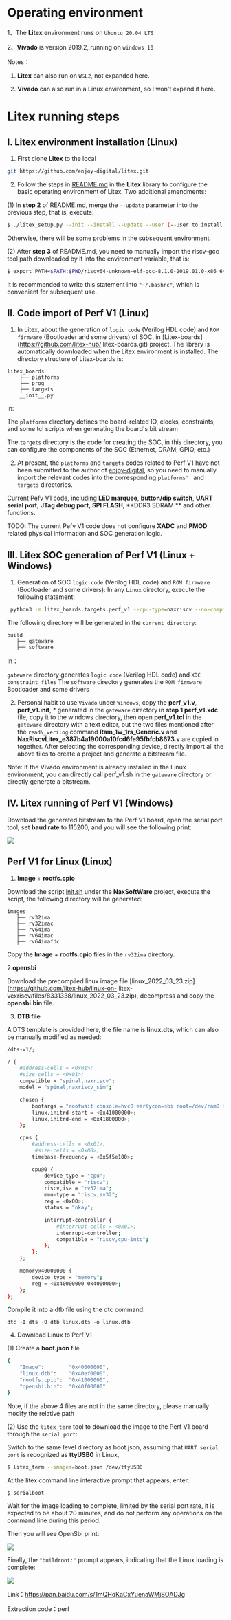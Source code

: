 # Operating environment
1、The **Litex** environment runs on `Ubuntu 20.04 LTS`

2、**Vivado** is version 2019.2, running on `windows 10`

Notes：

1. **Litex** can also run on `WSL2`, not expanded here.

2. **Vivado** can also run in a Linux environment, so I won't expand it here.

# Litex running steps

## I. Litex environment installation (Linux)

1. First clone **Litex** to the local
```sh
git https://github.com/enjoy-digital/litex.git
```
2. Follow the steps in [README.md](https://github.com/enjoy-digital/litex/blob/master/README.md) in the **Litex** library to configure the basic operating environment of Litex. Two additional amendments:

(1) In **step 2** of README.md, merge the `--update` parameter into the previous step, that is, execute:
```sh
$ ./litex_setup.py --init --install --update --user (--user to install to user directory) --config=(minimal, standard, full)
```
Otherwise, there will be some problems in the subsequent environment.

(2) After **step 3** of README.md, you need to manually import the riscv-gcc tool path downloaded by it into the environment variable, that is:
```sh
$ export PATH=$PATH:$PWD/riscv64-unknown-elf-gcc-8.1.0-2019.01.0-x86_64-linux-ubuntu14/bin/
```
It is recommended to write this statement into `"~/.bashrc"`, which is convenient for subsequent use.

## II. Code import of Perf V1 (Linux)

1. In Litex, about the generation of `logic code` (Verilog HDL code) and `ROM firmware` (Bootloader and some drivers) of SOC, in [Litex-boards](https://github.com/litex-hub/ litex-boards.git) project. The library is automatically downloaded when the Litex environment is installed. The directory structure of Litex-boards is:

```
litex_boards
    ├── platforms
    ├── prog
    ├── targets
    __init__.py
```
in:

The `platforms` directory defines the board-related IO, clocks, constraints, and some tcl scripts when generating the board's bit stream

The `targets` directory is the code for creating the SOC, in this directory, you can configure the components of the SOC (Ethernet, DRAM, GPIO, etc.)

2. At present, the `platforms` and `targets` codes related to Perf V1 have not been submitted to the author of [enjoy-digital](https://github.com/enjoy-digital), so you need to manually import the relevant codes into the corresponding `platforms' ` and `targets` directories.

Current Pefv V1 code, including **LED marquee**, **button/dip switch**, **UART serial port**, **JTag debug port**, **SPI FLASH**, **DDR3 SDRAM ** and other functions.

TODO: The current Pefv V1 code does not configure **XADC** and **PMOD** related physical information and SOC generation logic.

## III. Litex SOC generation of Perf V1 (Linux + Windows)

1. Generation of SOC `logic code` (Verilog HDL code) and `ROM firmware` (Bootloader and some drivers):
In any `Linux` directory, execute the following statement:
```sh
 python3 -m litex_boards.targets.perf_v1 --cpu-type=naxriscv --no-compile-gateware --build
 ```

The following directory will be generated in the `current directory`:

 ```
build
    ├── gateware
    ├── software
```
In：

`gateware` directory generates `logic code` (Verilog HDL code) and `XDC constraint files`
The `software` directory generates the `ROM firmware` Bootloader and some drivers

2. Personal habit to use `Vivado` under `Windows`, copy the **perf\_v1.v**, **perf\_v1.init**, * generated in the `gateware` directory in **step 1 perf\_v1.xdc** file, copy it to the windows directory, then open **perf\_v1.tcl** in the `gateware` directory with a text editor, put the two files mentioned after the `read\_verilog` command **Ram\_1w\_1rs\_Generic.v** and **NaxRiscvLitex\_e387b4a19000a10fcd6fe95fbfcb8673.v** are copied in together. After selecting the corresponding device, directly import all the above files to create a project and generate a bitstream file.

Note: If the Vivado environment is already installed in the Linux environment, you can directly call perf_v1.sh in the `gateware` directory or directly generate a bitstream.

## IV. Litex running of Perf V1 (Windows)

Download the generated bitstream to the Perf V1 board, open the serial port tool, set **baud rate** to 115200, and you will see the following print:

![](https://rvboards.org/rvboards/dasdu8syrbgvtzvhfj12f4d5/images_dir/1663222314/3.png)

## Perf V1 for Linux (Linux)
1. **Image** + **rootfs.cpio**

Download the script [init.sh](https://github.com/SpinalHDL/NaxSoftware/blob/main/init.sh) under the **NaxSoftWare** project, execute the script, the following directory will be generated:

 ```
images
    ├── rv32ima
    ├── rv32imac
    ├── rv64ima
    ├── rv64imac
    ├── rv64imafdc
```
Copy the **Image** + **rootfs.cpio** files in the `rv32ima` directory.

2.**opensbi**

Download the precompiled linux image file [linux_2022_03_23.zip](https://github.com/litex-hub/linux-on- litex-vexriscv/files/8331338/linux_2022_03_23.zip), decompress and copy the **opensbi.bin** file.

3. **DTB file**

A DTS template is provided here, the file name is **linux.dts**, which can also be manually modified as needed:

```sh
/dts-v1/;

/ {
    #address-cells = <0x01>;
    #size-cells = <0x01>;
    compatible = "spinal,naxriscv";
    model = "spinal,naxriscv_sim";

    chosen {
        bootargs = "rootwait console=hvc0 earlycon=sbi root=/dev/ram0 init=/sbin/init";
        linux,initrd-start = <0x41000000>;
        linux,initrd-end = <0x41800000>;
    };

    cpus {
        #address-cells = <0x01>;
         #size-cells = <0x00>;
        timebase-frequency = <0x5f5e100>;

        cpu@0 {
            device_type = "cpu";
            compatible = "riscv";
            riscv,isa = "rv32ima";
            mmu-type = "riscv,sv32";
            reg = <0x00>;
            status = "okay";

            interrupt-controller {
                #interrupt-cells = <0x01>;
                interrupt-controller;
                compatible = "riscv,cpu-intc";
            };
        };
    };

    memory@40000000 {
        device_type = "memory";
        reg = <0x40000000 0x4000000>;
    };
};
```

Compile it into a dtb file using the dtc command:
```
dtc -I dts -O dtb linux.dts -o linux.dtb
```

4. Download Linux to Perf V1

(1) Create a **boot.json** file
```sh
{
    "Image":        "0x40000000",
    "linux.dtb":    "0x40ef0000",
    "rootfs.cpio":  "0x41000000",
    "opensbi.bin":  "0x40f00000"
}
```
Note, if the above 4 files are not in the same directory, please manually modify the relative path

(2) Use the `litex_term` tool to download the image to the Perf V1 board through the `serial port`:

Switch to the same level directory as boot.json, assuming that `UART serial port` is recognized as **ttyUSB0** in Linux,

```sh
$ litex_term --images=boot.json /dev/ttyUSB0
```

At the litex command line interactive prompt that appears, enter:
```sh
$ serialboot
```
Wait for the image loading to complete, limited by the serial port rate, it is expected to be about 20 minutes, and do not perform any operations on the command line during this period.

Then you will see OpenSbi print:

![](https://rvboards.org/rvboards/dasdu8syrbgvtzvhfj12f4d5/images_dir/1663222259/1.png)

Finally, the `"buildroot:"` prompt appears, indicating that the Linux loading is complete:

![](https://rvboards.org/rvboards/dasdu8syrbgvtzvhfj12f4d5/images_dir/1663222298/2.png)

Link：https://pan.baidu.com/s/1mQHqKaCxYuenaWMjSOADJg 

Extraction code：perf
